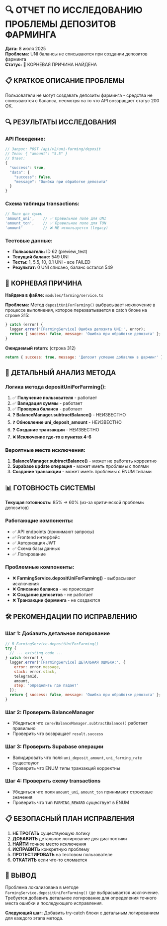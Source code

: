 # 🔍 ОТЧЕТ ПО ИССЛЕДОВАНИЮ ПРОБЛЕМЫ ДЕПОЗИТОВ ФАРМИНГА

**Дата:** 8 июля 2025  
**Проблема:** UNI балансы не списываются при создании депозитов фарминга  
**Статус:** 🎯 КОРНЕВАЯ ПРИЧИНА НАЙДЕНА

## 📋 КРАТКОЕ ОПИСАНИЕ ПРОБЛЕМЫ

Пользователи не могут создавать депозиты фарминга - средства не списываются с баланса, несмотря на то что API возвращает статус 200 OK.

## 🔍 РЕЗУЛЬТАТЫ ИССЛЕДОВАНИЯ

### **API Поведение:**
```javascript
// Запрос: POST /api/v2/uni-farming/deposit
// Тело: { "amount": "5.5" }
// Ответ:
{
  "success": true,
  "data": {
    "success": false,
    "message": "Ошибка при обработке депозита"
  }
}
```

### **Схема таблицы transactions:**
```javascript
// Поля для сумм:
'amount_uni',    // ✅ Правильное поле для UNI
'amount_ton',    // ✅ Правильное поле для TON  
'amount'         // ❌ НЕ используется (legacy)
```

### **Тестовые данные:**
- **Пользователь:** ID 62 (preview_test)
- **Текущий баланс:** 549 UNI
- **Тесты:** 1, 5.5, 10, 0.1 UNI - все FAILED
- **Результат:** 0 UNI списано, баланс остался 549

## 🎯 КОРНЕВАЯ ПРИЧИНА

**Найдена в файле:** `modules/farming/service.ts`

**Проблема:** Метод `depositUniForFarming()` выбрасывает исключение в процессе выполнения, которое перехватывается в catch блоке на строке 315:

```javascript
} catch (error) {
  logger.error('[FarmingService] Ошибка депозита UNI:', error);
  return { success: false, message: 'Ошибка при обработке депозита' };  // ← ЭТО ВОЗВРАЩАЕТСЯ
}
```

**Ожидаемый return:** (строка 312)
```javascript
return { success: true, message: 'Депозит успешно добавлен в фарминг' };
```

## 🔧 ДЕТАЛЬНЫЙ АНАЛИЗ МЕТОДА

### **Логика метода depositUniForFarming():**

1. ✅ **Получение пользователя** - работает
2. ✅ **Валидация суммы** - работает  
3. ✅ **Проверка баланса** - работает
4. ❓ **BalanceManager.subtractBalance()** - НЕИЗВЕСТНО
5. ❓ **Обновление uni_deposit_amount** - НЕИЗВЕСТНО
6. ❓ **Создание транзакции** - НЕИЗВЕСТНО
7. ❌ **Исключение где-то в пунктах 4-6**

### **Вероятные места исключения:**

1. **BalanceManager.subtractBalance()** - может не работать корректно
2. **Supabase update операция** - может иметь проблемы с полями
3. **Создание транзакции** - может иметь проблемы с ENUM типами

## 📊 ГОТОВНОСТЬ СИСТЕМЫ

**Текущая готовность:** 85% → 60% (из-за критической проблемы депозитов)

### **Работающие компоненты:**
- ✅ API endpoints (принимают запросы)
- ✅ Frontend интерфейс
- ✅ Авторизация JWT
- ✅ Схема базы данных
- ✅ Логирование

### **Проблемные компоненты:**
- ❌ **FarmingService.depositUniForFarming()** - выбрасывает исключения
- ❌ **Списание баланса** - не происходит
- ❌ **Создание депозитов** - не работает
- ❌ **Транзакции фарминга** - не создаются

## 🛠️ РЕКОМЕНДАЦИИ ПО ИСПРАВЛЕНИЮ

### **Шаг 1: Добавить детальное логирование**
```javascript
// В FarmingService.depositUniForFarming()
try {
  // ... existing code ...
} catch (error) {
  logger.error('[FarmingService] ДЕТАЛЬНАЯ ОШИБКА:', {
    error: error.message,
    stack: error.stack,
    telegramId,
    amount,
    step: 'определить где падает'
  });
  return { success: false, message: 'Ошибка при обработке депозита' };
}
```

### **Шаг 2: Проверить BalanceManager**
- Убедиться что `core/BalanceManager.subtractBalance()` работает правильно
- Проверить что возвращает `result.success`

### **Шаг 3: Проверить Supabase операции**
- Валидировать что поля `uni_deposit_amount`, `uni_farming_rate` существуют
- Проверить что ENUM типы транзакций корректны

### **Шаг 4: Проверить схему transactions**
- Убедиться что поля `amount_uni`, `amount_ton` принимают строковые значения
- Проверить что тип `FARMING_REWARD` существует в ENUM

## 📋 БЕЗОПАСНЫЙ ПЛАН ИСПРАВЛЕНИЯ

1. **НЕ ТРОГАТЬ** существующую логику
2. **ДОБАВИТЬ** детальное логирование для диагностики
3. **НАЙТИ** точное место исключения
4. **ИСПРАВИТЬ** конкретную проблему
5. **ПРОТЕСТИРОВАТЬ** на тестовом пользователе
6. **ОТКАТИТЬ** если что-то сломается

## 🎯 ВЫВОД

Проблема локализована в методе `FarmingService.depositUniForFarming()` где выбрасывается исключение. Требуется добавить детальное логирование для определения точного места ошибки и последующего исправления.

**Следующий шаг:** Добавить try-catch блоки с детальным логированием для каждого этапа метода.